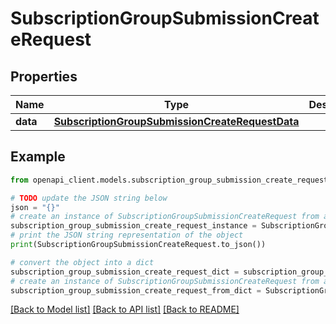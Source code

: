 # SubscriptionGroupSubmissionCreateRequest


## Properties

Name | Type | Description | Notes
------------ | ------------- | ------------- | -------------
**data** | [**SubscriptionGroupSubmissionCreateRequestData**](SubscriptionGroupSubmissionCreateRequestData.md) |  | 

## Example

```python
from openapi_client.models.subscription_group_submission_create_request import SubscriptionGroupSubmissionCreateRequest

# TODO update the JSON string below
json = "{}"
# create an instance of SubscriptionGroupSubmissionCreateRequest from a JSON string
subscription_group_submission_create_request_instance = SubscriptionGroupSubmissionCreateRequest.from_json(json)
# print the JSON string representation of the object
print(SubscriptionGroupSubmissionCreateRequest.to_json())

# convert the object into a dict
subscription_group_submission_create_request_dict = subscription_group_submission_create_request_instance.to_dict()
# create an instance of SubscriptionGroupSubmissionCreateRequest from a dict
subscription_group_submission_create_request_from_dict = SubscriptionGroupSubmissionCreateRequest.from_dict(subscription_group_submission_create_request_dict)
```
[[Back to Model list]](../README.md#documentation-for-models) [[Back to API list]](../README.md#documentation-for-api-endpoints) [[Back to README]](../README.md)


